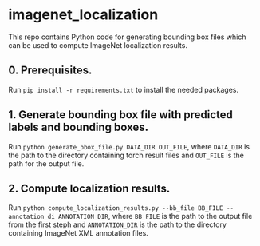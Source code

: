 # imagenet_localization

This repo contains Python code for generating bounding box files which can be used to compute ImageNet localization results.

## 0. Prerequisites.
Run `pip install -r requirements.txt` to install the needed packages.

## 1. Generate bounding box file with predicted labels and bounding boxes.

Run `python generate_bbox_file.py DATA_DIR OUT_FILE`, where `DATA_DIR` is the path to the directory containing torch result files and `OUT_FILE` is the path for the output file.

## 2. Compute localization results.

Run `python compute_localization_results.py --bb_file BB_FILE --annotation_di ANNOTATION_DIR`, where `BB_FILE` is the path to the output file from the first steph and `ANNOTATION_DIR` is the path to the directory containing ImageNet XML annotation files.
